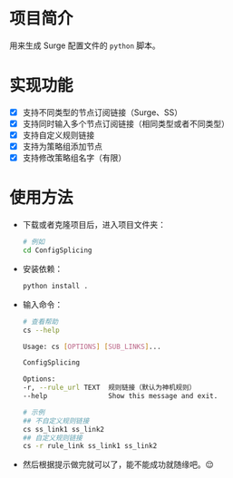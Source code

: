 # 项目简介

用来生成 Surge 配置文件的 `python` 脚本。

# 实现功能

- [x] 支持不同类型的节点订阅链接（Surge、SS）
- [x] 支持同时输入多个节点订阅链接（相同类型或者不同类型）
- [x] 支持自定义规则链接
- [x] 支持为策略组添加节点
- [x] 支持修改策略组名字（有限）

# 使用方法

- 下载或者克隆项目后，进入项目文件夹：

  ```bash
  # 例如
  cd ConfigSplicing
  ```

- 安装依赖：

  ```bash
  python install .
  ```
  
- 输入命令：

  ```bash
  # 查看帮助
  cs --help
  
  Usage: cs [OPTIONS] [SUB_LINKS]...

  ConfigSplicing

  Options:
  -r, --rule_url TEXT  规则链接（默认为神机规则）
  --help               Show this message and exit.

  # 示例
  ## 不自定义规则链接
  cs ss_link1 ss_link2 
  ## 自定义规则链接
  cs -r rule_link ss_link1 ss_link2
  ```

- 然后根据提示做完就可以了，能不能成功就随缘吧。:relieved: